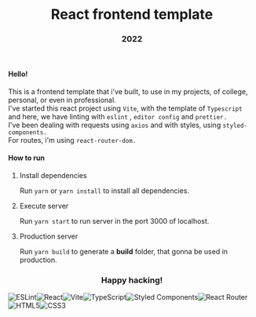 <h1 align="center">React frontend template</h1>

<h3 align="center">2022</h3>

<br>

<h4>Hello!</h4>
<p>This is a frontend template that i've built, to use in my projects, of college, personal, or even in
  professional.<br>
  I've started this react project using <code>Vite</code>, with the template of <code>Typescript</code> and here, we
  have linting with <code>eslint</code> , <code>editor config</code> and <code>prettier.</code><br>
  I've been dealing with requests using <code>axios</code> and with styles, using <code>styled-components.</code><br>
  For routes, i'm using <code>react-router-dom.</code>
</p>

<h4>How to run</h4>

<ol>
  <li> Install dependencies </li>
  <p>Run <code>yarn</code> or <code>yarn install</code> to install all dependencies.</p>
  <li>Execute server</li>
  <p>Run <code>yarn start</code> to run server in the port 3000 of localhost.</p>
  <li> Production server </li>
  <p>Run <code>yarn build</code> to generate a <strong>build</strong> folder, that gonna be used in production.</p>
</ol>

<h3 align="center">Happy hacking!</h3>

![ESLint](https://img.shields.io/badge/ESLint-4B3263?style=for-the-badge&logo=eslint&logoColor=white)![React](https://img.shields.io/badge/react-%2320232a.svg?style=for-the-badge&logo=react&logoColor=%2361DAFB)![Vite](https://img.shields.io/badge/vite-%23646CFF.svg?style=for-the-badge&logo=vite&logoColor=white)![TypeScript](https://img.shields.io/badge/typescript-%23007ACC.svg?style=for-the-badge&logo=typescript&logoColor=white)![Styled Components](https://img.shields.io/badge/styled--components-DB7093?style=for-the-badge&logo=styled-components&logoColor=white)![React Router](https://img.shields.io/badge/React_Router-CA4245?style=for-the-badge&logo=react-router&logoColor=white)![HTML5](https://img.shields.io/badge/html5-%23E34F26.svg?style=for-the-badge&logo=html5&logoColor=white)![CSS3](https://img.shields.io/badge/css3-%231572B6.svg?style=for-the-badge&logo=css3&logoColor=white)
